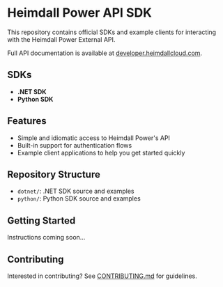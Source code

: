 # Heimdall Power API SDK

This repository contains official SDKs and example clients for interacting with the Heimdall Power External API.

Full API documentation is available at [developer.heimdallcloud.com](https://developer.heimdallcloud.com/docs/welcome).

## SDKs

- **.NET SDK**
- **Python SDK**

## Features

- Simple and idiomatic access to Heimdall Power's API
- Built-in support for authentication flows
- Example client applications to help you get started quickly

## Repository Structure

- `dotnet/`: .NET SDK source and examples
- `python/`: Python SDK source and examples

## Getting Started

Instructions coming soon...

## Contributing

Interested in contributing? See [CONTRIBUTING.md](CONTRIBUTING.md) for guidelines.
